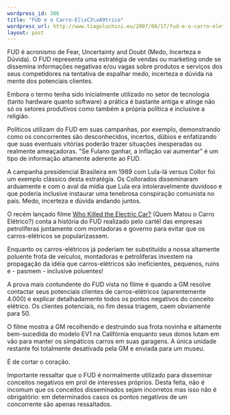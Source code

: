 ```yaml
--- 
wordpress_id: 386
title: "FUD e o Carro-El\xC3\xA9trico"
wordpress_url: http://www.tiagoluchini.eu/2007/08/17/fud-e-o-carro-eletrico/
layout: post
---
```

FUD é acronismo de Fear, Uncertainty and Doubt (Medo, Incerteza e Dúvida). O FUD representa uma estratégia de vendas ou marketing onde se dissemina informações negativas e/ou vagas sobre produtos e serviços dos seus competidores na tentativa de espalhar medo, incerteza e dúvida na mente dos potenciais clientes.

Embora o termo tenha sido inicialmente utilizado no setor de tecnologia (tanto hardware quanto software) a prática é bastante antiga e atinge não só os setores produtivos como também a própria política e inclusive a religião.

Políticos utilizam do FUD em suas campanhas, por exemplo, demonstrando como os concorrentes são desconhecidos, incertos, dúbios e enfatizando que suas eventuais vitórias poderão trazer situações inesperadas ou realmente ameaçadoras. "Se Fulano ganhar, a inflação vai aumentar" é um tipo de informação altamente aderente ao FUD.

A campanha presidencial Brasileira em 1989 com Lula-lá versus Collor foi um exemplo clássico desta estratégia. Os Collorados disseminaram arduamente e com o aval da mídia que Lula era intoleravelmente duvidoso e que poderia inclusive instaurar uma tenebrosa conspiração comunista no país. Medo, incerteza e dúvida andando juntos.

O recém lançado filme <a href="http://www.imdb.com/title/tt0489037" target="_blank">Who Killed the Electric Car?</a> (Quem Matou o Carro Elétrico?) conta a história do FUD realizado pelo cartél das empresas petrolíferas juntamente com montadoras e governo para evitar que os carros-elétricos se popularizassem.

Enquanto os carros-elétricos já poderiam ter substituído a nossa altamente poluente frota de veículos, montadoras e petrolíferas investem na propagação da idéia que carros-elétricos são ineficientes, pequenos, ruins e - pasmem - inclusive poluentes!

A prova mais contundente do FUD vista no filme é quando a GM resolve contactar seus potenciais clientes de carros-elétricos (aparentemente 4.000) e explicar detalhadamente todos os pontos negativos do conceito elétrico. Os clientes potenciais, no fim dessa triagem, caem obviamente para 50.

O filme mostra a GM recolhendo e destruindo sua frota novinha e altamente bem-sucedida do modelo EV1 na Califórnia enquanto seus donos lutam em vão para manter os simpáticos carros em suas garagens. A única unidade restante foi totalmente desativada pela GM e enviada para um museu.

É de cortar o coração.

Importante ressaltar que o FUD é normalmente utilizado para disseminar conceitos negativos em prol de interesses próprios. Desta feita, não é incomum que os conceitos disseminados sejam incorretos mas isso não é obrigatório: em determinados casos os pontos negativos de um concorrente são apenas ressaltados.
